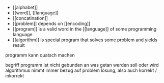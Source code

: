 
- [[alphabet]]
- [[word]], [[language]]
- [[concatination]]
- [[problem]] depends on [[encoding]]
- [[program]] is a valid word in the [[language]] of some programming language
- [[algorithm]] is special program that solves some problem and yields result


programm kann quatsch machen


begriff programm ist nicht gebunden an was getan werden soll oder wird
algorithmus nimmt immer bezug auf problem lösung, also auch korrekt / inkorrekt
